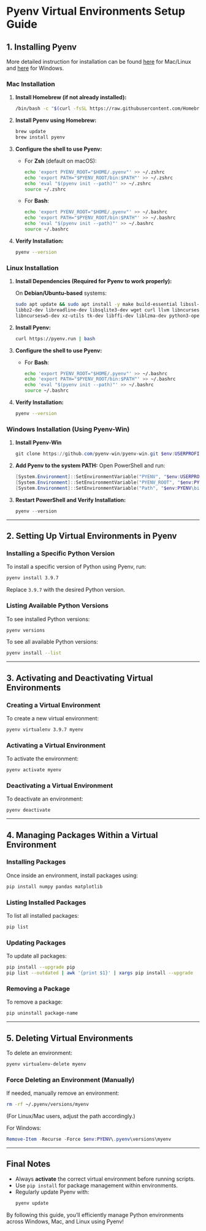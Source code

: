 # Pyenv Virtual Environments Setup Guide

## 1. Installing Pyenv

More detailed instruction for installation can be found [here](https://github.com/pyenv/pyenv) for Mac/Linux and [here](https://github.com/pyenv-win/pyenv-win) for Windows.

### Mac Installation

1. **Install Homebrew (if not already installed):**
   ```bash
   /bin/bash -c "$(curl -fsSL https://raw.githubusercontent.com/Homebrew/install/HEAD/install.sh)"
   ```

2. **Install Pyenv using Homebrew:**
   ```bash
   brew update
   brew install pyenv
   ```

3. **Configure the shell to use Pyenv:**
   - For **Zsh** (default on macOS):
     ```bash
     echo 'export PYENV_ROOT="$HOME/.pyenv"' >> ~/.zshrc
     echo 'export PATH="$PYENV_ROOT/bin:$PATH"' >> ~/.zshrc
     echo 'eval "$(pyenv init --path)"' >> ~/.zshrc
     source ~/.zshrc
     ```
   - For **Bash**:
     ```bash
     echo 'export PYENV_ROOT="$HOME/.pyenv"' >> ~/.bashrc
     echo 'export PATH="$PYENV_ROOT/bin:$PATH"' >> ~/.bashrc
     echo 'eval "$(pyenv init --path)"' >> ~/.bashrc
     source ~/.bashrc
     ```

4. **Verify Installation:**
   ```bash
   pyenv --version
   ```

### Linux Installation

1. **Install Dependencies (Required for Pyenv to work properly):**
   
   On **Debian/Ubuntu-based** systems:
   ```bash
   sudo apt update && sudo apt install -y make build-essential libssl-dev zlib1g-dev \
   libbz2-dev libreadline-dev libsqlite3-dev wget curl llvm libncurses5-dev \
   libncursesw5-dev xz-utils tk-dev libffi-dev liblzma-dev python3-openssl git
   ```

2. **Install Pyenv:**
   ```bash
   curl https://pyenv.run | bash
   ```
   
3. **Configure the shell to use Pyenv:**
   - For **Bash**:
     ```bash
     echo 'export PYENV_ROOT="$HOME/.pyenv"' >> ~/.bashrc
     echo 'export PATH="$PYENV_ROOT/bin:$PATH"' >> ~/.bashrc
     echo 'eval "$(pyenv init --path)"' >> ~/.bashrc
     source ~/.bashrc
     ```


4. **Verify Installation:**
   ```bash
   pyenv --version
   ```

### Windows Installation (Using Pyenv-Win)

1. **Install Pyenv-Win**
   ```powershell
   git clone https://github.com/pyenv-win/pyenv-win.git $env:USERPROFILE\.pyenv
   ```
   
2. **Add Pyenv to the system PATH:**
   Open PowerShell and run:
   ```powershell
   [System.Environment]::SetEnvironmentVariable("PYENV", "$env:USERPROFILE\.pyenv", "User")
   [System.Environment]::SetEnvironmentVariable("PYENV_ROOT", "$env:PYENV", "User")
   [System.Environment]::SetEnvironmentVariable("Path", "$env:PYENV\bin;$env:PYENV\shims;" + $env:Path, "User")
   ```

3. **Restart PowerShell and Verify Installation:**
   ```powershell
   pyenv --version
   ```

---

## 2. Setting Up Virtual Environments in Pyenv

### Installing a Specific Python Version
To install a specific version of Python using Pyenv, run:
```bash
pyenv install 3.9.7
```
Replace `3.9.7` with the desired Python version.

### Listing Available Python Versions
To see installed Python versions:
```bash
pyenv versions
```

To see all available Python versions:
```bash
pyenv install --list
```

---

## 3. Activating and Deactivating Virtual Environments

### Creating a Virtual Environment
To create a new virtual environment:
```bash
pyenv virtualenv 3.9.7 myenv
```

### Activating a Virtual Environment
To activate the environment:
```bash
pyenv activate myenv
```

### Deactivating a Virtual Environment
To deactivate an environment:
```bash
pyenv deactivate
```

---

## 4. Managing Packages Within a Virtual Environment

### Installing Packages
Once inside an environment, install packages using:
```bash
pip install numpy pandas matplotlib
```

### Listing Installed Packages
To list all installed packages:
```bash
pip list
```

### Updating Packages
To update all packages:
```bash
pip install --upgrade pip
pip list --outdated | awk '{print $1}' | xargs pip install --upgrade
```

### Removing a Package
To remove a package:
```bash
pip uninstall package-name
```

---

## 5. Deleting Virtual Environments
To delete an environment:
```bash
pyenv virtualenv-delete myenv
```

### Force Deleting an Environment (Manually)
If needed, manually remove an environment:
```bash
rm -rf ~/.pyenv/versions/myenv
```
(For Linux/Mac users, adjust the path accordingly.)

For Windows:
```powershell
Remove-Item -Recurse -Force $env:PYENV\.pyenv\versions\myenv
```

---

## Final Notes
- Always **activate** the correct virtual environment before running scripts.
- Use `pip install` for package management within environments.
- Regularly update Pyenv with:
  ```bash
  pyenv update
  ```

By following this guide, you’ll efficiently manage Python environments across Windows, Mac, and Linux using Pyenv! 
